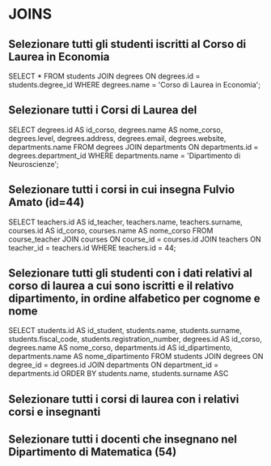 # JOINS

## Selezionare tutti gli studenti iscritti al Corso di Laurea in Economia
SELECT * 
FROM students
JOIN degrees
ON degrees.id = students.degree_id
WHERE degrees.name = 'Corso di Laurea in Economia';

## Selezionare tutti i Corsi di Laurea del 
SELECT degrees.id AS id_corso, degrees.name AS nome_corso, degrees.level, degrees.address, degrees.email, degrees.website, departments.name
FROM degrees
JOIN departments
ON departments.id = degrees.department_id
WHERE departments.name = 'Dipartimento di Neuroscienze';


## Selezionare tutti i corsi in cui insegna Fulvio Amato (id=44)
SELECT teachers.id AS id_teacher, teachers.name, teachers.surname, courses.id AS id_corso, courses.name AS nome_corso
FROM course_teacher
JOIN courses
ON course_id = courses.id
JOIN teachers
ON teacher_id = teachers.id
WHERE teachers.id = 44;

## Selezionare tutti gli studenti con i dati relativi al corso di laurea a cui sono iscritti e il relativo dipartimento, in ordine alfabetico per cognome e nome
SELECT students.id AS id_student, students.name, students.surname, students.fiscal_code, students.registration_number, degrees.id AS id_corso, degrees.name AS nome_corso, departments.id AS id_dipartimento, departments.name AS nome_dipartimento
FROM students
JOIN degrees
ON degree_id = degrees.id
JOIN departments
ON department_id = departments.id
ORDER BY students.name, students.surname ASC

## Selezionare tutti i corsi di laurea con i relativi corsi e insegnanti

## Selezionare tutti i docenti che insegnano nel Dipartimento di Matematica (54)
